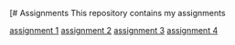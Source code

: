[# Assignments
This repository contains my assignments

[assignment 1](https://github.com/annelottevroon/Assignments/blob/master/Assignment%20week%202%20AA%20Vroon.ipynb)
[assignment 2](https://github.com/annelottevroon/Assignments/blob/master/Assignment_week_4.ipynb) 
[assignment 3](https://github.com/annelottevroon/Assignments/blob/master/Assignment_week_5.ipynb)
[assignment 4](https://github.com/annelottevroon/Assignments/blob/master/assignment_week_6.ipynb)

